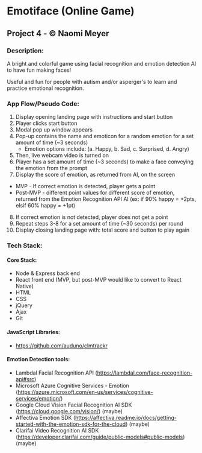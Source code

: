 # Emotiface (Online Game)
## Project 4 - &#169; Naomi Meyer 

### Description: 
 
A bright and colorful game using facial recognition and emotion detection AI to have fun making faces! 
 
Useful and fun for people with autism and/or asperger's to learn and practice emotional recognition.
 
### App Flow/Pseudo Code:

1. Display opening landing page with instructions and start button
2. Player clicks start button
3. Modal pop up window appears
4. Pop-up contains the name and emoticon for a random emotion for a set amount of time (~3 seconds)
    - Emotion options include: (a. Happy, b. Sad, c. Surprised, d. Angry)
5. Then, live webcam video is turned on
6. Player has a set amount of time (~3 seconds) to make a face conveying the emotion from the prompt
7. Display the score of emotion, as returned from AI, on the screen
  - MVP - If correct emotion is detected, player gets a point
  - Post-MVP - different point values for different score of emotion, returned from the Emotion Recognition API AI (ex: if 90% happy = +2pts, elsif 60% happy = +1pt) 
8. If correct emotion is not detected, player does not get a point
9. Repeat steps 3-8 for a set amount of time (~30 seconds) per round
10. Display closing landing page with: total score and button to play again

### Tech Stack:

#### Core Stack:
- Node & Express back end
- React front end (MVP, but post-MVP would like to convert to React Native)
- HTML
- CSS
- jQuery
- Ajax
- Git

#### JavaScript Libraries:
- https://github.com/auduno/clmtrackr

#### Emotion Detection tools:
- Lambdal Facial Recognition API (https://lambdal.com/face-recognition-api#src)
- Microsoft Azure Cognitive Services - Emotion (https://azure.microsoft.com/en-us/services/cognitive-services/emotion/)
- Google Cloud Vision Facial Recognition AI SDK (https://cloud.google.com/vision/) (maybe)
- Affectiva Emotion SDK (https://affectiva.readme.io/docs/getting-started-with-the-emotion-sdk-for-the-cloud) (maybe)
- Clarifai Video Recognition AI SDK (https://developer.clarifai.com/guide/public-models#public-models) (maybe)



